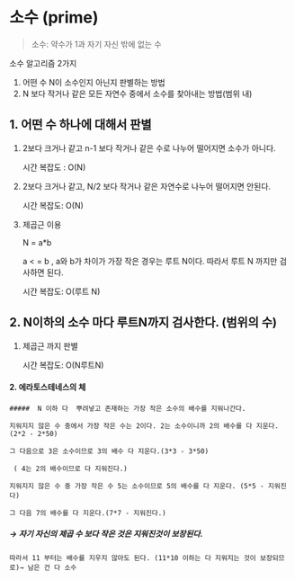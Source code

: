 # 소수 (prime)
> 소수: 약수가 1과 자기 자신 밖에 없는 수

소수 알고리즘 2가지

1. 어떤 수 N이 소수인지 아닌지 판별하는 방법
2. N 보다 작거나 같은 모든 자연수 중에서 소수를 찾아내는 방법(범위 내)

## 1. 어떤 수 하나에 대해서 판별

1. 2보다 크거나 같고 n-1 보다 작거나 같은 수로 나누어 떨어지면 소수가 아니다.

    시간 복잡도 : O(N)

1. 2보다 크거나 같고, N/2 보다 작거나 같은 자연수로 나누어 떨어지면 안된다.

    시간 복잡도: O(N)

2. 제곱근 이용

    N = a*b

    a < = b , a와 b가 차이가 가장 작은 경우는 루트  N이다. 따라서 루트 N 까지만 검사하면 된다.

    시간 복잡도: O(루트 N)

## 2. N이하의 소수 마다 루트N까지 검사한다. (범위의 수)

1. 제곱근 까지 판별 

    시간 복잡도: O(N루트N)

####  2. 에라토스테네스의 체

    #####  N 이하 다  뿌려넣고 존재하는 가장 작은 소수의 배수를 지워나간다.

    지워지지 않은 수 중에서 가장 작은 수는 2이다. 2는 소수이니까 2의 배수를 다 지운다.(2*2 - 2*50)

    그 다음으로 3은 소수이므로 3의 배수 다 지운다.(3*3 - 3*50) 

     ( 4는 2의 배수이므로 다 지워진다.)

    지워지지 않은 수 중 가장 작은 수 5는 소수이므로 5의 배수를 다 지운다. (5*5 - 지워진다)

    그 다음 7의 배수를 다 지운다.(7*7 - 지워진다.)

   ##### → 자기 자신의 제곱 수 보다 작은 것은 지워진것이 보장된다.

    따라서 11 부터는 배수를 지우지 않아도 된다. (11*10 이하는 다 지워지는 것이 보장되므로)→ 남은 건 다 소수
